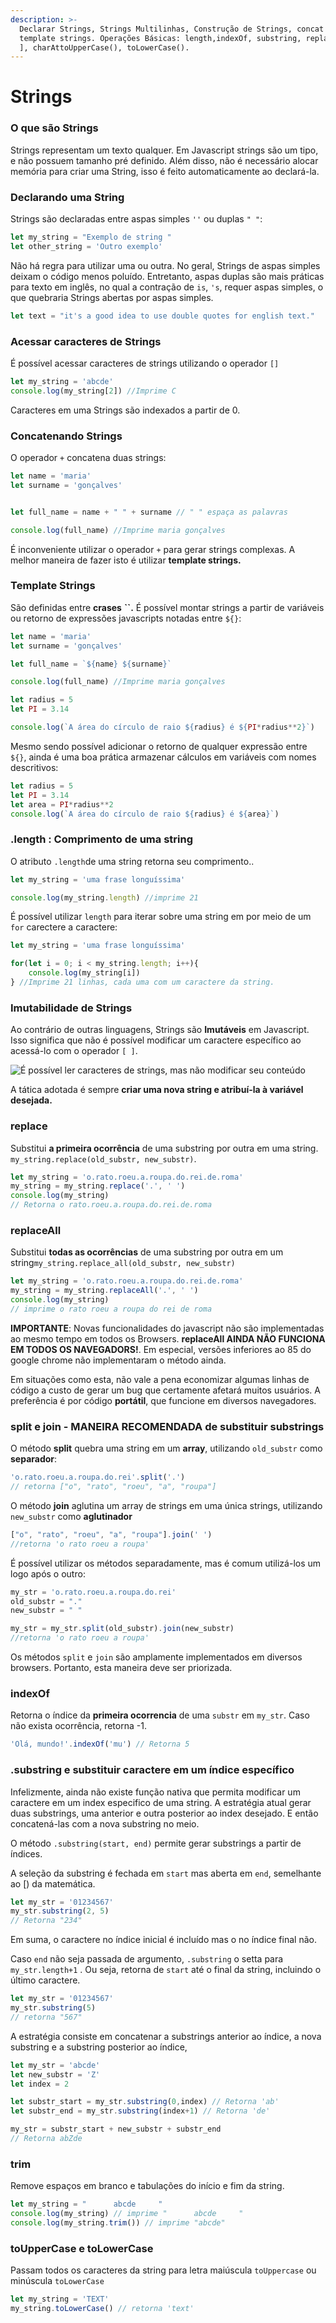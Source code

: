 ```yaml
---
description: >-
  Declarar Strings, Strings Multilinhas, Construção de Strings, concat vs
  template strings. Operações Básicas: length,indexOf, substring, replace, trim[
  ], charAttoUpperCase(), toLowerCase().
---
```


# Strings

### O que são Strings

Strings representam um texto qualquer. Em Javascript strings são um tipo, e não possuem tamanho pré definido. Além disso, não é necessário alocar memória para criar uma String, isso é feito automaticamente ao declará-la. 

### Declarando uma String

Strings são declaradas entre aspas simples `''` ou duplas `" "`:

```javascript
let my_string = "Exemplo de string "
let other_string = 'Outro exemplo'
```

Não há regra para utilizar uma ou outra. No geral, Strings de aspas simples deixam o código menos poluído. Entretanto, aspas duplas são mais práticas para texto em inglês, no qual a contração de `is`, `'s`, requer aspas simples, o que quebraria Strings abertas por aspas simples.

```javascript
let text = "it's a good idea to use double quotes for english text."
```

### Acessar caracteres de Strings

É possível acessar caracteres de strings utilizando o operador `[]`

```javascript
let my_string = 'abcde'
console.log(my_string[2]) //Imprime C
```

Caracteres em uma Strings são indexados a partir de 0. 

### Concatenando Strings

O operador `+` concatena duas strings:

```javascript
let name = 'maria'
let surname = 'gonçalves'


let full_name = name + " " + surname // " " espaça as palavras 

console.log(full_name) //Imprime maria gonçalves
```

É inconveniente utilizar o operador `+` para gerar strings complexas. A melhor maneira de fazer isto é utilizar **template strings.**

### Template Strings

São definidas entre **crases** **\`\`.** É possível montar strings a partir de variáveis ou retorno de expressões javascripts notadas entre `${}`: 

```javascript
let name = 'maria'
let surname = 'gonçalves'

let full_name = `${name} ${surname}`

console.log(full_name) //Imprime maria gonçalves
```

```javascript
let radius = 5
let PI = 3.14

console.log(`A área do círculo de raio ${radius} é ${PI*radius**2}`)
```

Mesmo sendo possível adicionar o retorno de qualquer expressão entre `${}`, ainda é uma boa prática armazenar cálculos em variáveis com nomes descritivos:

```javascript
let radius = 5
let PI = 3.14
let area = PI*radius**2
console.log(`A área do círculo de raio ${radius} é ${area}`)
```

### .length : Comprimento de uma string

O atributo `.length`de uma string retorna seu comprimento..

```javascript
let my_string = 'uma frase longuíssima'

console.log(my_string.length) //imprime 21 
```

É possível utilizar `length` para iterar sobre uma string em por meio de um `for` carectere a caractere: 

```javascript
let my_string = 'uma frase longuíssima'

for(let i = 0; i < my_string.length; i++){
    console.log(my_string[i])
} //Imprime 21 linhas, cada uma com um caractere da string.
```

### Imutabilidade de Strings

Ao contrário de outras linguagens, Strings são **Imutáveis** em Javascript. Isso significa que não é possível modificar um caractere específico ao acessá-lo com o operador `[ ]`. 

![&#xC9; poss&#xED;vel ler caracteres de strings, mas n&#xE3;o modificar seu conte&#xFA;do](../../.gitbook/assets/image%20%288%29.png)

A tática adotada é sempre **criar uma nova string e atribuí-la à variável desejada.** 

### replace

Substitui **a primeira ocorrência** de uma substring por outra em uma string. `my_string.replace(old_substr, new_substr)`. 

```javascript
let my_string = 'o.rato.roeu.a.roupa.do.rei.de.roma'
my_string = my_string.replace('.', ' ')
console.log(my_string)
// Retorna o rato.roeu.a.roupa.do.rei.de.roma
```

### replaceAll

Substitui **todas as ocorrências** de uma substring por outra em um string`my_string.replace_all(old_substr, new_substr)`

```javascript
let my_string = 'o.rato.roeu.a.roupa.do.rei.de.roma'
my_string = my_string.replaceAll('.', ' ')
console.log(my_string) 
// imprime o rato roeu a roupa do rei de roma
```

**IMPORTANTE**: Novas funcionalidades do javascript não são implementadas ao mesmo tempo em todos os Browsers. **replaceAll AINDA NÃO FUNCIONA EM TODOS OS NAVEGADORS!**. Em especial, versões inferiores ao 85 do google chrome não implementaram o método ainda. 

Em situações como esta, não vale a pena economizar algumas linhas de código a custo de gerar um bug que certamente afetará muitos usuários. A preferência é por código **portátil**, que funcione em diversos navegadores. 

### split e join - MANEIRA RECOMENDADA de substituir substrings

O método **split** quebra uma string em um **array**, utilizando `old_substr` como  **separador**:

```javascript
'o.rato.roeu.a.roupa.do.rei'.split('.')
// retorna ["o", "rato", "roeu", "a", "roupa"]
```

O método **join** aglutina um array de strings em uma única strings, utilizando `new_substr` como **aglutinador**

```javascript
["o", "rato", "roeu", "a", "roupa"].join(' ')
//retorna 'o rato roeu a roupa'
```

É possível utilizar os métodos separadamente, mas é comum utilizá-los um logo após o outro: 

```javascript
my_str = 'o.rato.roeu.a.roupa.do.rei'
old_substr = "."
new_substr = " " 

my_str = my_str.split(old_substr).join(new_substr)
//retorna 'o rato roeu a roupa'

```

Os métodos `split` e `join` são amplamente implementados em diversos browsers. Portanto, esta maneira deve ser priorizada. 

### indexOf

Retorna o índice da **primeira ocorrencia** de uma `substr` em `my_str`. Caso não exista ocorrência, retorna -1. 

```javascript
'Olá, mundo!'.indexOf('mu') // Retorna 5
```

### .substring e substituir caractere em um índice específico

Infelizmente, ainda não existe função nativa que permita modificar um caractere em um index especifico de uma string. A estratégia atual gerar duas substrings, uma anterior e outra posterior ao index desejado. E então concatená-las com a nova substring no meio. 

O método `.substring(start, end)` permite gerar substrings a partir de índices. 

A seleção da substring é fechada em `start` mas aberta em `end`, semelhante ao \[\) da matemática. 

```javascript
let my_str = '01234567'
my_str.substring(2, 5)
// Retorna "234"
```

Em suma, o caractere no índice inicial é incluído mas o  no índice final não.

Caso `end` não seja passada de argumento, `.substring` o setta para `my_str.length+1` . Ou seja, retorna de `start` até o final da string, incluindo o último caractere. 

```javascript
let my_str = '01234567'
my_str.substring(5)
// retorna "567"
```

A estratégia consiste em concatenar a substrings anterior ao índice, a nova substring e a substring posterior ao índice,  

```javascript
let my_str = 'abcde'
let new_substr = 'Z'
let index = 2

let substr_start = my_str.substring(0,index) // Retorna 'ab'
let substr_end = my_str.substring(index+1) // Retorna 'de'

my_str = substr_start + new_substr + substr_end
// Retorna abZde
```

### trim

Remove espaços em branco e tabulações do início e fim da string.

```javascript
let my_string = "      abcde     "
console.log(my_string) // imprime "      abcde     "
console.log(my_string.trim()) // imprime "abcde"
```

### toUpperCase e toLowerCase

Passam todos os caracteres da string para letra maiúscula `toUppercase`  ou minúscula `toLowerCase`

```javascript
let my_string = 'TEXT'
my_string.toLowerCase() // retorna 'text'
```



